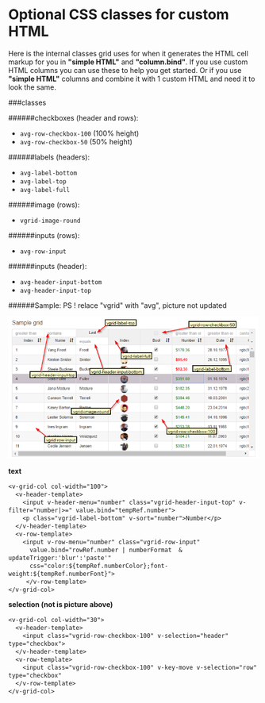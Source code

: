 # Optional CSS classes for custom HTML
Here is the internal classes grid uses for when it generates the HTML cell markup for you in **"simple HTML"** and **"column.bind"**.
If you use custom HTML columns you can use these to help you get started. Or if you use **"simple HTML"** columns and combine it with 1 custom HTML and need it to look the same.

###classes

######checkboxes (header and rows):
* ```avg-row-checkbox-100``` (100% height)
* ```avg-row-checkbox-50```  (50% height)

######labels (headers):
* ```avg-label-bottom```
* ```avg-label-top```
* ```avg-label-full```

######image (rows):
* ```vgrid-image-round```


######inputs (rows):
* ```avg-row-input```


######inputs (header):
* ```avg-header-input-bottom```
* ```avg-header-input-top```




######Sample:  PS ! relace "vgrid" with "avg", picture not updated

![classes image](cssclasses.png)








**text**
```
<v-grid-col col-width="100">
  <v-header-template>
    <input v-header-menu="number" class="vgrid-header-input-top" v-filter="number|>=" value.bind="tempRef.number">
    <p class="vgrid-label-bottom" v-sort="number">Number</p>
  </v-header-template>
  <v-row-template>
    <input v-row-menu="number" class="vgrid-row-input" 
      value.bind="rowRef.number | numberFormat  & updateTrigger:'blur':'paste'"
      css="color:${tempRef.numberColor};font-weight:${tempRef.numberFont}">
     </v-row-template>
</v-grid-col>
```

**selection (not is picture above)**
```
<v-grid-col col-width="30">
  <v-header-template>
    <input class="vgrid-row-checkbox-100" v-selection="header" type="checkbox">
  </v-header-template>
  <v-row-template>
    <input class="vgrid-row-checkbox-100" v-key-move v-selection="row" type="checkbox"
  </v-row-template>
</v-grid-col>

````